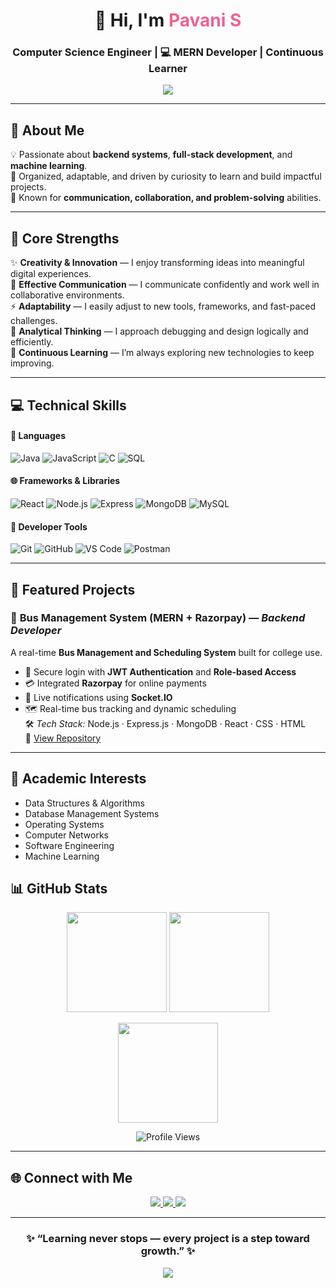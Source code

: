 <h1 align="center">👋 Hi, I'm <span style="color:#f06292;">Pavani S</span></h1>

<h3 align="center">
Computer Science Engineer | 💻 MERN Developer | Continuous Learner
</h3>

<p align="center">
  <img src="https://readme-typing-svg.herokuapp.com?color=F75C7E&center=true&vCenter=true&width=500&lines=Software+Developer+%7C+ML+Learner;Backend+Developer+%7C+MERN+Stack;Team+Player+%7C+Communicative;Lifelong+Learner+%7C+Tech+Enthusiast" />
</p>

---

## 🌟 About Me  

💡 Passionate about **backend systems**, **full-stack development**, and **machine learning**.  
🚀 Organized, adaptable, and driven by curiosity to learn and build impactful projects.  
💬 Known for **communication, collaboration, and problem-solving** abilities.  

---

## 💎 Core Strengths  

✨ **Creativity & Innovation** — I enjoy transforming ideas into meaningful digital experiences.  
💬 **Effective Communication** — I communicate confidently and work well in collaborative environments.  
⚡ **Adaptability** — I easily adjust to new tools, frameworks, and fast-paced challenges.  
🧠 **Analytical Thinking** — I approach debugging and design logically and efficiently.  
🚀 **Continuous Learning** — I’m always exploring new technologies to keep improving.

---

## 💻 Technical Skills  

#### 💬 Languages  
![Java](https://img.shields.io/badge/Java-007396?style=for-the-badge&logo=java&logoColor=white)
![JavaScript](https://img.shields.io/badge/JavaScript-F7DF1E?style=for-the-badge&logo=javascript&logoColor=black)
![C](https://img.shields.io/badge/C-00599C?style=for-the-badge&logo=c&logoColor=white)
![SQL](https://img.shields.io/badge/SQL-336791?style=for-the-badge&logo=postgresql&logoColor=white)

#### 🌐 Frameworks & Libraries  
![React](https://img.shields.io/badge/React-61DAFB?style=for-the-badge&logo=react&logoColor=black)
![Node.js](https://img.shields.io/badge/Node.js-339933?style=for-the-badge&logo=nodedotjs&logoColor=white)
![Express](https://img.shields.io/badge/Express.js-000000?style=for-the-badge&logo=express&logoColor=white)
![MongoDB](https://img.shields.io/badge/MongoDB-47A248?style=for-the-badge&logo=mongodb&logoColor=white)
![MySQL](https://img.shields.io/badge/MySQL-005C84?style=for-the-badge&logo=mysql&logoColor=white)

#### 🧰 Developer Tools  
![Git](https://img.shields.io/badge/Git-F05032?style=for-the-badge&logo=git&logoColor=white)
![GitHub](https://img.shields.io/badge/GitHub-181717?style=for-the-badge&logo=github&logoColor=white)
![VS Code](https://img.shields.io/badge/VS_Code-007ACC?style=for-the-badge&logo=visualstudiocode&logoColor=white)
![Postman](https://img.shields.io/badge/Postman-FF6C37?style=for-the-badge&logo=postman&logoColor=white)

---

## 🚀 Featured Projects  

### 🚌 **Bus Management System (MERN + Razorpay)** — *Backend Developer*  
A real-time **Bus Management and Scheduling System** built for college use.  
- 🔐 Secure login with **JWT Authentication** and **Role-based Access**  
- 💳 Integrated **Razorpay** for online payments  
- 🔔 Live notifications using **Socket.IO**  
- 🗺️ Real-time bus tracking and dynamic scheduling  
🛠️ *Tech Stack:* Node.js · Express.js · MongoDB · React · CSS · HTML  
🔗 [View Repository](https://github.com/PavaniS4221)

---




## 🧠 Academic Interests  
- Data Structures & Algorithms  
- Database Management Systems  
- Operating Systems  
- Computer Networks  
- Software Engineering  
- Machine Learning  



## 📊 GitHub Stats  

<p align="center">
  <img src="https://github-readme-stats.vercel.app/api?username=PavaniS4221&show_icons=true&theme=radical" height="160px"/>
  <img src="https://github-readme-stats.vercel.app/api/top-langs/?username=PavaniS4221&layout=compact&theme=radical" height="160px"/>
</p>

<p align="center">
  <img src="https://github-readme-streak-stats.herokuapp.com/?user=PavaniS4221&theme=radical" height="160px"/>
</p>

<p align="center">
  <img src="https://komarev.com/ghpvc/?username=PavaniS4221&style=for-the-badge&color=f06292" alt="Profile Views"/>
</p>

---

## 🌐 Connect with Me  

<p align="center">
  <a href="https://www.linkedin.com/in/pavani-s-250422261/" target="_blank">
    <img src="https://img.shields.io/badge/LinkedIn-0A66C2?style=for-the-badge&logo=linkedin&logoColor=white" />
  </a>
  <a href="https://github.com/PavaniS4221" target="_blank">
    <img src="https://img.shields.io/badge/GitHub-181717?style=for-the-badge&logo=github&logoColor=white" />
  </a>
  <a href="mailto:pavani4221@gmail.com">
    <img src="https://img.shields.io/badge/Email-D14836?style=for-the-badge&logo=gmail&logoColor=white" />
  </a>
</p>

---

<h3 align="center">✨ “Learning never stops — every project is a step toward growth.” ✨</h3>

<p align="center">
  <img src="https://capsule-render.vercel.app/api?type=waving&color=F75C7E&height=120&section=footer&text=Thank+You+for+Visiting!+Keep+Coding+🚀&fontColor=fff&fontSize=20" />
</p>
